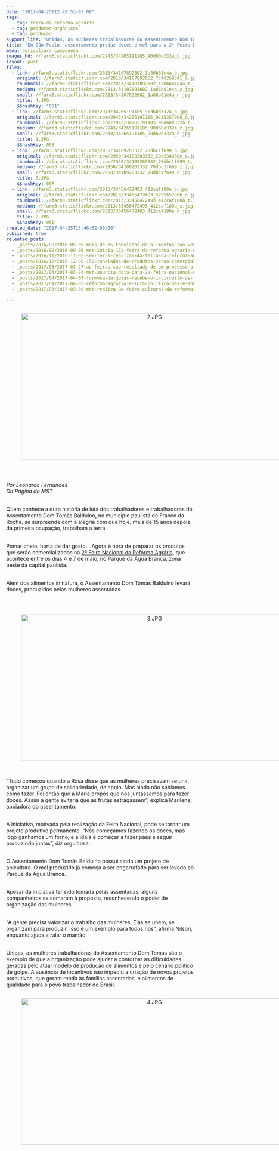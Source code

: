```yaml
---
date: "2017-04-25T12:49:53-03:00"
tags:
  - tag: feira-da-reforma-agrária
  - tag: produtos-orgânicos
  - tag: produção
support_line: "Unidas, as mulheres trabalhadoras do Assentamento Dom Tomás são o exemplo de que a organização pode ajudar a contornar as dificuldades geradas pelo atual modelo de produção de alimentos"
title: "Em São Paulo, assentamento produz doces e mel para a 2º Feira Nacional da Reforma Agrária"
menu: agricultura camponesa
images_hd: //farm3.staticflickr.com/2943/34265191185_90d60d332a_b.jpg
layout: post
files:
  - link: //farm3.staticflickr.com/2813/34107892602_1a86b81e4a_b.jpg
    original: //farm3.staticflickr.com/2813/34107892602_7c4d269341_o.jpg
    thumbnail: //farm3.staticflickr.com/2813/34107892602_1a86b81e4a_t.jpg
    medium: //farm3.staticflickr.com/2813/34107892602_1a86b81e4a_z.jpg
    small: //farm3.staticflickr.com/2813/34107892602_1a86b81e4a_n.jpg
    title: 4.JPG
    $$hashKey: "061"
  - link: //farm3.staticflickr.com/2943/34265191185_90d60d332a_b.jpg
    original: //farm3.staticflickr.com/2943/34265191185_97153570b8_o.jpg
    thumbnail: //farm3.staticflickr.com/2943/34265191185_90d60d332a_t.jpg
    medium: //farm3.staticflickr.com/2943/34265191185_90d60d332a_z.jpg
    small: //farm3.staticflickr.com/2943/34265191185_90d60d332a_n.jpg
    title: 1.JPG
    $$hashKey: 068
  - link: //farm3.staticflickr.com/2950/34109203332_70dbc1f699_b.jpg
    original: //farm3.staticflickr.com/2950/34109203332_28c534058e_o.jpg
    thumbnail: //farm3.staticflickr.com/2950/34109203332_70dbc1f699_t.jpg
    medium: //farm3.staticflickr.com/2950/34109203332_70dbc1f699_z.jpg
    small: //farm3.staticflickr.com/2950/34109203332_70dbc1f699_n.jpg
    title: 3.JPG
    $$hashKey: 05F
  - link: //farm3.staticflickr.com/2813/33456472493_412caf180a_b.jpg
    original: //farm3.staticflickr.com/2813/33456472493_529565786b_o.jpg
    thumbnail: //farm3.staticflickr.com/2813/33456472493_412caf180a_t.jpg
    medium: //farm3.staticflickr.com/2813/33456472493_412caf180a_z.jpg
    small: //farm3.staticflickr.com/2813/33456472493_412caf180a_n.jpg
    title: 2.JPG
    $$hashKey: 05I
created_date: "2017-04-25T13:46:52-03:00"
published: true
releated_posts:
  - _posts/2016/09/2016-09-05-mais-de-15-toneladas-de-alimentos-sao-vendidos-na-1a-feira-capixaba-de-produtos-da-reforma-agraria.md
  - _posts/2016/09/2016-09-06-mst-inicia-17a-feira-da-reforma-agraria-em-alagoas.md
  - _posts/2016/11/2016-11-03-sem-terra-realizam-4a-feira-da-reforma-agraria-em-arapiraca.md
  - _posts/2016/12/2016-12-06-150-toneladas-de-produtos-serao-comercializados-na-viii-feira-estadual-da-reforma-agraria-cicero-guedes-no-rio-de-janeiro.md
  - _posts/2017/03/2017-03-27-as-feiras-sao-resultado-de-um-processo-organizativo-do-mst-e-um-traco-muito-forte-da-cultura-do-nosso-povo.md
  - _posts/2017/03/2017-03-24-mst-anuncia-data-para-2a-feira-nacional-da-reforma-agraria.md
  - _posts/2017/04/2017-04-07-formosa-de-goias-recebe-o-i-circuito-de-feiras-e-mostras-culturais-da-reforma-agraria-do-dfe.md
  - _posts/2017/04/2017-04-05-reforma-agraria-e-luta-politica-mas-e-sobretudo-e-a-realizacao-da-vida-do-sonho-e-do-alimento.md
  - _posts/2017/03/2017-03-30-mst-realiza-8a-feira-cultural-da-reforma-agraria-no-ceara.md

---
```

<div style="text-align:center">
<figure class="image" style="display:inline-block"><img alt="2.JPG" height="393" src="//farm3.staticflickr.com/2813/33456472493_412caf180a_b.jpg" width="700" />
<figcaption></figcaption>
</figure>
</div>

<p>&nbsp;</p>

<p><em>Por Leonardo Fernandes<br />
Da P&aacute;gina do MST</em></p>

<p><br />
Quem conhece a dura hist&oacute;ria de luta dos trabalhadores e trabalhadoras do Assentamento Dom Tom&aacute;s Baldu&iacute;no, no munic&iacute;pio paulista de Franco da Rocha, se surpreende com a alegria com que hoje, mais de 15 anos depois da primeira ocupa&ccedil;&atilde;o, trabalham a terra.</p>

<p><br />
Pomar cheio, horta de dar gosto&hellip; Agora &eacute; hora de preparar os produtos que ser&atilde;o comercializados na <a href="https://www.facebook.com/events/429504294063124/">2&ordf; Feira Nacional da Reforma Agr&aacute;ria</a>, que acontece entre os dias 4 e 7 de maio, no Parque da &Aacute;gua Branca, zona oeste da capital paulista.</p>

<p><br />
Al&eacute;m dos alimentos in natura, o Assentamento Dom Tom&aacute;s Baldu&iacute;no levar&aacute; doces, produzidos pelas mulheres assentadas.</p>

<p>&nbsp;</p>

<div style="text-align:center">
<figure class="image" style="display:inline-block"><img alt="3.JPG" height="393" src="//farm3.staticflickr.com/2950/34109203332_70dbc1f699_b.jpg" width="700" />
<figcaption></figcaption>
</figure>
</div>

<p><br />
&ldquo;Tudo come&ccedil;ou quando a Rosa disse que as mulheres precisavam se unir, organizar um grupo de solidariedade, de apoio. Mas ainda n&atilde;o sab&iacute;amos como fazer. Foi ent&atilde;o que a Maria prop&ocirc;s que nos junt&aacute;ssemos para fazer doces. Assim a gente evitaria que as frutas estragassem&rdquo;, explica Marilene, apoiadora do assentamento.&nbsp;</p>

<p><br />
A iniciativa, motivada pela realiza&ccedil;&atilde;o da Feira Nacional, pode se tornar um projeto produtivo permanente. &ldquo;N&oacute;s come&ccedil;amos fazendo os doces, mas logo ganhamos um forno, e a ideia &eacute; come&ccedil;ar a fazer p&atilde;es e seguir produzindo juntas&rdquo;, diz orgulhosa.</p>

<p><br />
O Assentamento Dom Tom&aacute;s Baldu&iacute;no possui ainda um projeto de apicultura. O mel produzido j&aacute; come&ccedil;a a ser engarrafado para ser levado ao Parque da &Aacute;gua Branca.</p>

<p><br />
Apesar da iniciativa ter sido tomada pelas assentadas, alguns companheiros se somaram &agrave; proposta, reconhecendo o poder de organiza&ccedil;&atilde;o das mulheres.</p>

<p><br />
&ldquo;A gente precisa valorizar o trabalho das mulheres. Elas se unem, se organizam para produzir. Isso &eacute; um exemplo para todos n&oacute;s&rdquo;, afirma Nilson, enquanto ajuda a ralar o mam&atilde;o.</p>

<p><br />
Unidas, as mulheres trabalhadoras do Assentamento Dom Tom&aacute;s s&atilde;o o exemplo de que a organiza&ccedil;&atilde;o pode ajudar a contornar as dificuldades geradas pelo atual modelo de produ&ccedil;&atilde;o de alimentos e pelo cen&aacute;rio pol&iacute;tico de golpe. A aus&ecirc;ncia de incentivos n&atilde;o impediu a cria&ccedil;&atilde;o de novos projetos produtivos, que geram renda &agrave;s fam&iacute;lias assentadas, e alimentos de qualidade para o povo trabalhador do Brasil.&nbsp;</p>

<div style="text-align:center">
<figure class="image" style="display:inline-block"><img alt="4.JPG" height="393" src="//farm3.staticflickr.com/2813/34107892602_1a86b81e4a_b.jpg" width="700" />
<figcaption></figcaption>
</figure>
</div>

<p>&nbsp;</p>
